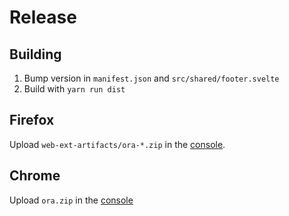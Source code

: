 # Release

## Building

1. Bump version in `manifest.json` and `src/shared/footer.svelte`
2. Build with `yarn run dist`

## Firefox

Upload `web-ext-artifacts/ora-*.zip` in the [console](https://addons.mozilla.org/de/developers/).

## Chrome

Upload `ora.zip` in the [console](https://chrome.google.com/webstore/devconsole/)
